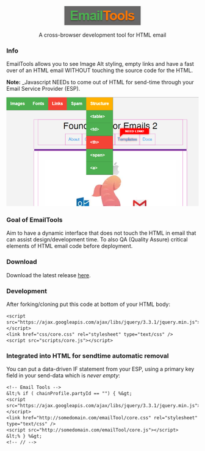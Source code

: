 <p align="center">
  <img src="./img/emailTools.png" alt="EmailTools">
</p>
<!--<h1 align="center">EmailTools</h1>-->
<p align="center">A cross-browser development tool for HTML email</p>

### Info
EmailTools allows you to see Image Alt styling, empty links and have a fast over of an HTML email WITHOUT touching the source code for the HTML.

**Note:** _Javascript NEEDs to come out of HTML for send-time through your Email Service Provider (ESP).

<p align="center">
  <img src="./img/cover.png" alt="bamboo-screenshot">
</p>

### Goal of EmailTools
Aim to have a dynamic interface that does not touch the HTML in email that can assist design/development time. To also QA (Quality Assure) critical elements of HTML email code before deployment.

### Download
Download the latest release [here](https://github.com/YodaSpow/EmailDevTools/releases).

### Development
After forking/cloning put this code at bottom of your HTML body:
```
<script src="https://ajax.googleapis.com/ajax/libs/jquery/3.3.1/jquery.min.js"></script>
<link href="css/core.css" rel="stylesheet" type="text/css" />
<script src="scripts/core.js"></script>
```
### Integrated into HTML for sendtime automatic removal
You can put a data-driven IF statement from your ESP, using a primary key field in your send-data which is *never empty*: 
```
<!-- Email Tools -->
&lt;% if ( chainProfile.partyId == "") { %&gt;
<script src="https://ajax.googleapis.com/ajax/libs/jquery/3.3.1/jquery.min.js"></script>
<link href="http://somedomain.com/emailTool/core.css" rel="stylesheet" type="text/css" />
<script src="http://somedomain.com/emailTool/core.js"></script>
&lt;% } %&gt;
<!-- // -->
```
